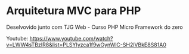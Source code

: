 # Arquitetura MVC para PHP
Deselvovido junto com TJG Web - Curso PHP Micro Framework do zero

Youtube: https://www.youtube.com/watch?v=LWW4sTBzIR8&list=PLSYIyzca1f9wGynWlC-SH2lVBkE8S81A0

